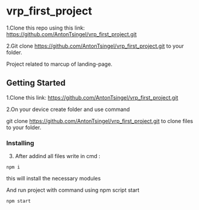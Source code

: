 # vrp_first_project


1.Clone this repo using  this link:
https://github.com/AntonTsingel/vrp_first_project.git

2.Git clone https://github.com/AntonTsingel/vrp_first_project.git to your folder.

Project related to marcup of landing-page.

## Getting Started

1.Clone this link:
https://github.com/AntonTsingel/vrp_first_project.git

2.On your device create folder and use command 

git clone https://github.com/AntonTsingel/vrp_first_project.git to clone files to your folder.

### Installing

3. After addind all files write in cmd :
```
npm i
```
this will install the necessary modules 

And run project with command using npm script start
```
npm start
```

